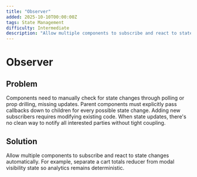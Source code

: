 ```yaml
---
title: "Observer"
added: 2025-10-10T00:00:00Z
tags: State Management
difficulty: Intermediate
description: "Allow multiple components to subscribe and react to state changes automatically."
---
```

# Observer

## Problem

Components need to manually check for state changes through polling or prop drilling, missing updates. Parent components must explicitly pass callbacks down to children for every possible state change. Adding new subscribers requires modifying existing code. When state updates, there's no clean way to notify all interested parties without tight coupling.

## Solution

Allow multiple components to subscribe and react to state changes automatically. For example, separate a cart totals reducer from modal visibility state so analytics remains deterministic.
